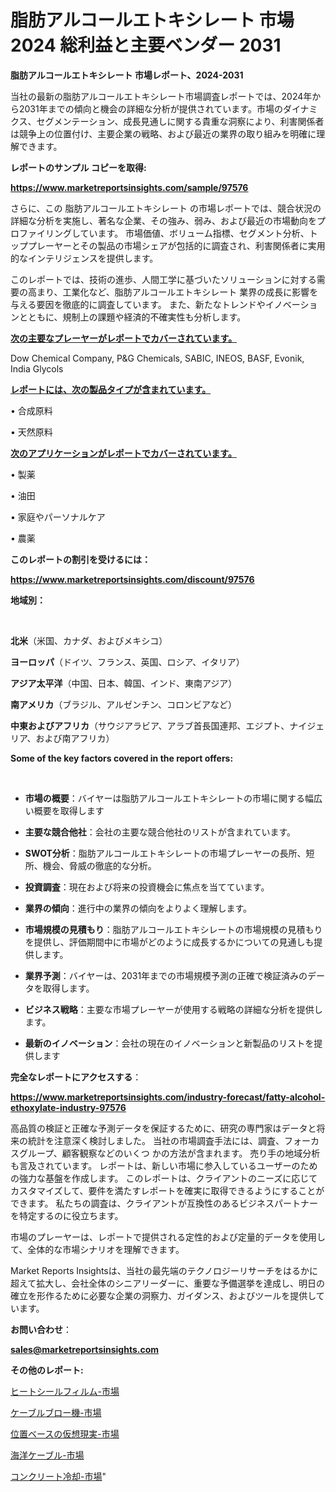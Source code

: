 # 脂肪アルコールエトキシレート 市場 2024 総利益と主要ベンダー 2031

<strong>脂肪アルコールエトキシレート 市場レポート、2024-2031</strong>

当社の最新の脂肪アルコールエトキシレート市場調査レポートでは、2024年から2031年までの傾向と機会の詳細な分析が提供されています。市場のダイナミクス、セグメンテーション、成長見通しに関する貴重な洞察により、利害関係者は競争上の位置付け、主要企業の戦略、および最近の業界の取り組みを明確に理解できます。



<strong>レポートのサンプル コピーを取得:</strong> <a href=https://www.marketreportsinsights.com/sample/97576>

<strong><u>https://www.marketreportsinsights.com/sample/97576</u></strong></a>

さらに、この 脂肪アルコールエトキシレート の市場レポートでは、競合状況の詳細な分析を実施し、著名な企業、その強み、弱み、および最近の市場動向をプロファイリングしています。 市場価値、ボリューム指標、セグメント分析、トッププレーヤーとその製品の市場シェアが包括的に調査され、利害関係者に実用的なインテリジェンスを提供します。

このレポートでは、技術の進歩、人間工学に基づいたソリューションに対する需要の高まり、工業化など、脂肪アルコールエトキシレート 業界の成長に影響を与える要因を徹底的に調査しています。 また、新たなトレンドやイノベーションとともに、規制上の課題や経済的不確実性も分析します。



<strong><u>次の主要なプレーヤーがレポートでカバーされています。</u></strong>

Dow Chemical Company, P&G Chemicals, SABIC, INEOS, BASF, Evonik, India Glycols



<strong><u><b>レポートには、次の製品タイプが含まれています。</b></u></strong>

• 合成原料

• 天然原料



<strong><u><b>次のアプリケーションがレポートでカバーされています。</b></u></strong>

• 製薬

• 油田

• 家庭やパーソナルケア

• 農薬



<strong><b>このレポートの割引を受けるには：</b></strong>

<a href=https://www.marketreportsinsights.com/discount/97576>

<strong><u>https://www.marketreportsinsights.com/discount/97576</u></strong></a>



<strong>地域別：</strong>

<strong> </strong>



<strong>北米</strong>（米国、カナダ、およびメキシコ）



<strong>ヨーロッパ</strong>（ドイツ、フランス、英国、ロシア、イタリア）



<strong>アジア太平洋</strong>（中国、日本、韓国、インド、東南アジア）



<strong>南アメリカ</strong>（ブラジル、アルゼンチン、コロンビアなど）



<strong>中東およびアフリカ</strong>（サウジアラビア、アラブ首長国連邦、エジプト、ナイジェリア、および南アフリカ）



<strong>Some of the key factors covered in the report offers:</strong>

<strong> </strong>
<ul>
  <li>

<strong>市場の概要</strong>：バイヤーは脂肪アルコールエトキシレートの市場に関する幅広い概要を取得します</li>
  <li>

<strong>主要な競合他社</strong>：会社の主要な競合他社のリストが含まれています。</li>
  <li>

<strong>SWOT分析</strong>：脂肪アルコールエトキシレートの市場プレーヤーの長所、短所、機会、脅威の徹底的な分析。</li>
  <li>

<strong>投資調査</strong>：現在および将来の投資機会に焦点を当てています。</li>
  <li>

<strong>業界の傾向</strong>：進行中の業界の傾向をよりよく理解します。</li>
  <li>

<strong>市場規模の見積もり</strong>：脂肪アルコールエトキシレートの市場規模の見積もり を提供し、評価期間中に市場がどのように成長するかについての見通しも提供します。</li>
  <li>

<strong>業界予測</strong>：バイヤーは、2031年までの市場規模予測の正確で検証済みのデータを取得します。</li>
  <li>

<strong>ビジネス戦略</strong>：主要な市場プレーヤーが使用する戦略の詳細な分析を提供します。</li>
  <li>

<strong>最新のイノベーション</strong>：会社の現在のイノベーションと新製品のリストを提供します</li>
</ul>


<strong>完全なレポートにアクセスする</strong>：

<a href=https://www.marketreportsinsights.com/industry-forecast/fatty-alcohol-ethoxylate-industry-97576>

<strong><u>https://www.marketreportsinsights.com/industry-forecast/fatty-alcohol-ethoxylate-industry-97576</u></strong></a>

高品質の検証と正確な予測データを保証するために、研究の専門家はデータと将来の統計を注意深く検討しました。 当社の市場調査手法には、調査、フォーカスグループ、顧客観察などのいくつ かの方法が含まれます。 売り手の地域分析も言及されています。 レポートは、新しい市場に参入しているユーザーのための強力な基盤を作成します。 このレポートは、クライアントのニーズに応じてカスタマイズして、要件を満たすレポートを確実に取得できるようにすることができます。 私たちの調査は、クライアントが互換性のあるビジネスパートナーを特定するのに役立ちます。

市場のプレーヤーは、レポートで提供される定性的および定量的データを使用して、全体的な市場シナリオを理解できます。

Market Reports Insightsは、当社の最先端のテクノロジーリサーチをはるかに超えて拡大し、会社全体のシニアリーダーに、重要な予備選挙を達成し、明日の確立を形作るために必要な企業の洞察力、ガイダンス、およびツールを提供しています。



<strong><b>お問い合わせ</b></strong>：

<a href=mailto:sales@marketreportsinsights.com>

<strong><u>sales@marketreportsinsights.com</u></strong></a>



<strong>その他のレポート:</strong>

<a href=https://www.linkedin.com/pulse/ヒートシールフィルム-市場-2023-swot-分析と最新イノベーション-2030-trend-titans-360-analysis-vqeuf/>ヒートシールフィルム-市場</a>

<a href=https://www.linkedin.com/pulse/ケーブルブロー機-市場-2023-新興市場-将来の動向と市場需要-2030-yrnyf/>ケーブルブロー機-市場</a>

<a href=https://www.linkedin.com/pulse/位置ベースの仮想現実-市場-2023-競争分析と事業成長-2030-data-dive-discoveries-24-analysis-myaqf/>位置ベースの仮想現実-市場</a>

<a href=https://www.linkedin.com/pulse/海洋ケーブル-市場-2023-総合分析と事業成長戦略-2030-analytics-achievers-24-analysis-ylumf/>海洋ケーブル-市場</a>

<a href=https://www.linkedin.com/pulse/コンクリート冷却-市場-2023-swot-分析と成長率-2030-analytics-achievers-24-analysis-6q0af/>コンクリート冷却-市場</a>"
